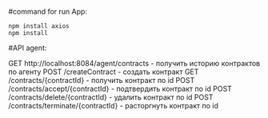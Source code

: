 #command for run App:

    npm install axios
    npm install 

#API agent:

GET http://localhost:8084/agent/contracts - получить историю контрактов по агенту
POST                           /createContract - создать контракт
GET                            /contracts/{contractId} - получить контракт по id
POST                           /contracts/accept/{contractId} - подтвердить контракт по id
POST                           /contracts/delete/{contractId} - удалить контракт по id
POST                           /contracts/terminate/{contractId} - расторгнуть контракт по id
